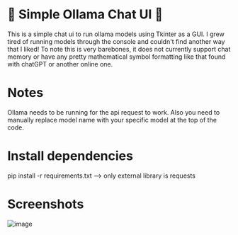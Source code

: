 # 🤖 Simple Ollama Chat UI 🤖

This is a simple chat ui to run ollama models using Tkinter as a GUI.
I grew tired of running models through the console and couldn't find another way that I liked! To note this
is very barebones, it does not currently support chat memory or have any pretty mathematical symbol formatting
like that found with chatGPT or another online one.

# Notes

Ollama needs to be running for the api request to work. Also you need to manually replace model name with your specific model at the top of the code.

# Install dependencies
pip install -r requirements.txt --> only external library is requests

# Screenshots
![image](https://github.com/user-attachments/assets/20febb38-7393-40f7-983d-be8cece08a62)

